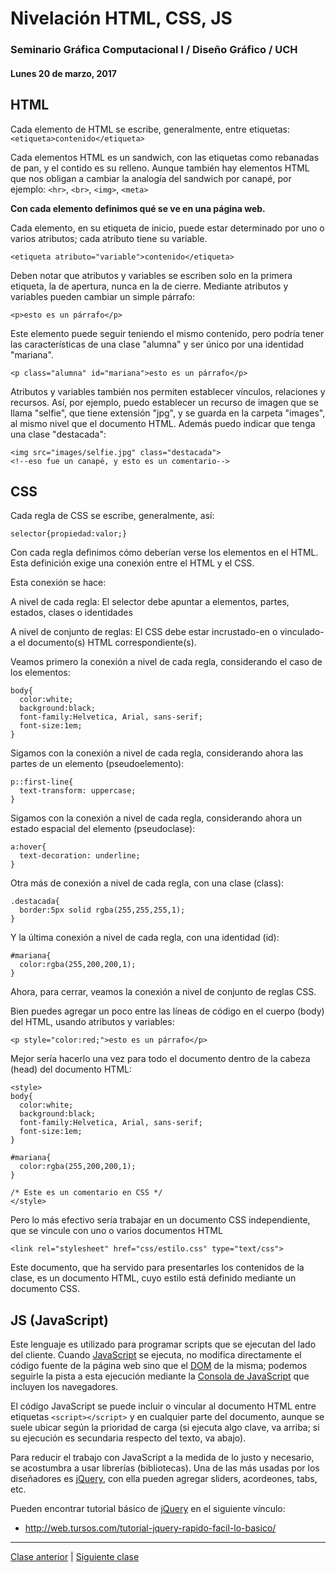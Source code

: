# Nivelación HTML, CSS, JS

### Seminario Gráfica Computacional I / Diseño Gráfico / UCH

#### Lunes 20 de marzo, 2017

## HTML

Cada elemento de HTML se escribe, generalmente, entre etiquetas:
`<etiqueta>contenido</etiqueta>`

Cada elementos HTML es un sandwich, con las etiquetas como rebanadas de pan, y el contido es su relleno. Aunque también hay elementos HTML que nos obligan a cambiar la analogía del sandwich por canapé, por ejemplo: `<hr>`, `<br>`, `<img>`, `<meta>` 

**Con cada elemento definimos qué se ve en una página web.** 

Cada elemento, en su etiqueta de inicio, puede estar determinado por uno o varios atributos; cada atributo tiene su variable.

`<etiqueta atributo="variable">contenido</etiqueta>`

Deben notar que atributos y variables se escriben solo en la primera etiqueta, la de apertura, nunca en la de cierre.
Mediante atributos y variables pueden cambiar un simple párrafo:

`<p>esto es un párrafo</p>`

Este elemento puede seguir teniendo el mismo contenido, pero podría tener las características de una clase "alumna" y ser único por una identidad "mariana".

`<p class="alumna" id="mariana">esto es un párrafo</p>`

Atributos y variables también nos permiten establecer vínculos, relaciones y recursos. Así, por ejemplo, puedo establecer un recurso de imagen que se llama "selfie", que tiene extensión "jpg", y se guarda en la carpeta "images", al mismo nivel que el documento HTML. Además puedo indicar que tenga una clase "destacada":

```
<img src="images/selfie.jpg" class="destacada">
<!--eso fue un canapé, y esto es un comentario-->
```

## CSS

Cada regla de CSS se escribe, generalmente, así:

`selector{propiedad:valor;}`

Con cada regla definimos cómo deberían verse los elementos en el HTML. Esta definición exige una conexión entre el HTML y el CSS. 

Esta conexión se hace:

A nivel de cada regla: El selector debe apuntar a elementos, partes, estados, clases o identidades

A nivel de conjunto de reglas: El CSS debe estar incrustado-en o vinculado-a el documento(s) HTML correspondiente(s).

Veamos primero la conexión a nivel de cada regla, considerando el caso de los elementos:

```
body{
  color:white;
  background:black;
  font-family:Helvetica, Arial, sans-serif;
  font-size:1em;
}
```

Sigamos con la conexión a nivel de cada regla, considerando ahora las partes de un elemento (pseudoelemento):

```
p::first-line{
  text-transform: uppercase;
}
```

Sigamos con la conexión a nivel de cada regla, considerando ahora un estado espacial del elemento (pseudoclase):

```
a:hover{
  text-decoration: underline;
}
```

Otra más de conexión a nivel de cada regla, con una clase (class):

```
.destacada{
  border:5px solid rgba(255,255,255,1);
}
```

Y la última conexión a nivel de cada regla, con una identidad (id):

```
#mariana{
  color:rgba(255,200,200,1);
}
```

Ahora, para cerrar, veamos la conexión a nivel de conjunto de reglas CSS.

Bien puedes agregar un poco entre las líneas de código en el cuerpo (body) del HTML, usando atributos y variables:

`<p style="color:red;">esto es un párrafo</p>`

Mejor sería hacerlo una vez para todo el documento dentro de la cabeza (head) del documento HTML:

```
<style>
body{
  color:white;
  background:black;
  font-family:Helvetica, Arial, sans-serif;
  font-size:1em;
}

#mariana{
  color:rgba(255,200,200,1);
}

/* Este es un comentario en CSS */
</style>
```

Pero lo más efectivo sería trabajar en un documento CSS independiente, que se vincule con uno o varios documentos HTML

`<link rel="stylesheet" href="css/estilo.css" type="text/css">`

Este documento, que ha servido para presentarles los contenidos de la clase, es un documento HTML, cuyo estilo está definido mediante un documento CSS.

## JS (JavaScript) 

Este lenguaje es utilizado para programar scripts que se ejecutan del lado del cliente. Cuando [JavaScript](https://developer.mozilla.org/es/docs/Web/JavaScript/Guide) se ejecuta, no modifica directamente el código fuente de la página web sino que el [DOM](https://es.wikipedia.org/wiki/Document_Object_Model) de la misma; podemos seguirle la pista a esta ejecución mediante la [Consola de JavaScript](https://transferwise.com/es/help/article/2247654/tecnico-navegador/como-abrir-la-consola-de-tu-navegador) que incluyen los navegadores.

El código JavaScript se puede incluir o vincular al documento HTML entre etiquetas `<script></script>` y en cualquier parte del documento, aunque se suele ubicar según la prioridad de carga (si ejecuta algo clave, va arriba; si su ejecución es secundaria respecto del texto, va abajo).

Para reducir el trabajo con JavaScript a la medida de lo justo y necesario, se acostumbra a usar librerías (bibliotecas). Una de las más usadas por los diseñadores es [jQuery](http://jquery.com/), con ella pueden agregar sliders, acordeones, tabs, etc.

Pueden encontrar tutorial básico de [jQuery](http://jquery.com/) en el siguiente vínculo:

- http://web.tursos.com/tutorial-jquery-rapido-facil-lo-basico/

--------

[Clase anterior](https://github.com/profesorfaco/dgp502-1-2017-01/) | [Siguiente clase](https://github.com/profesorfaco/dgp502-1-2017-03/)
